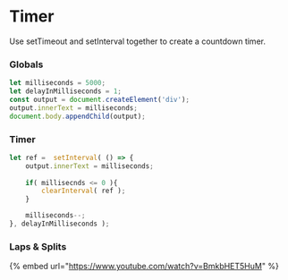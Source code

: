 # Timer

Use setTimeout and setInterval together to create a countdown timer.

### Globals

```javascript
let milliseconds = 5000;
let delayInMilliseconds = 1;
const output = document.createElement('div');
output.innerText = milliseconds;
document.body.appendChild(output);
```

### Timer

```javascript
let ref =  setInterval( () => {
    output.innerText = milliseconds;
    
    if( millisecnds <= 0 ){
        clearInterval( ref );
    }

    milliseconds--;
}, delayInMilliseconds );
```

### Laps & Splits

{% embed url="https://www.youtube.com/watch?v=BmkbHET5HuM" %}



